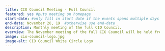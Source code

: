 ```yaml
---
title: CIO Council Meeting - Full Council
featured: yes #puts meeting on homepage
start-date: #only fill in start date if the events spans multiple days
end-date: November 20, 19  #otherwise use end-date
description: Monthly meeting of the full CIO Council.
overview: The November meeting of the full CIO Council will be held from 330-5pm at GSA Headquarters at 1800 F St. NW, Washington, DC.
image: cio-council-logo.jpg
image-alt: CIO Council White Circle Logo
---
```

